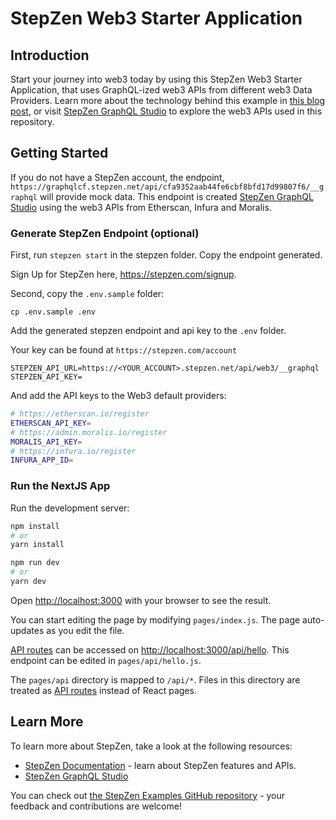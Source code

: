 # StepZen Web3 Starter Application

## Introduction

Start your journey into web3 today by using this StepZen Web3 Starter Application, that uses GraphQL-ized web3 APIs from different web3 Data Providers. Learn more about the technology behind this example in [this blog post](https://stepzen.com/blog/building-web3-applications-with-graphql-and-stepzen.md), or visit [StepZen GraphQL Studio](https://graphql.stepzen.com/etherscan,infura,moralis) to explore the web3 APIs used in this repository.

## Getting Started

If you do not have a StepZen account, the endpoint, `https://graphqlcf.stepzen.net/api/cfa9352aab44fe6cbf8bfd17d99807f6/__graphql` will provide mock data. This endpoint is created [StepZen GraphQL Studio](https://graphql.stepzen.com/etherscan,infura,moralis) using the web3 APIs from Etherscan, Infura and Moralis. 

### Generate StepZen Endpoint (optional)

First, run `stepzen start` in the stepzen folder. Copy the endpoint generated.

Sign Up for StepZen here, https://stepzen.com/signup.

Second, copy the `.env.sample` folder:

```
cp .env.sample .env
```

Add the generated stepzen endpoint and api key to the `.env` folder. 

Your key can be found at `https://stepzen.com/account`

```
STEPZEN_API_URL=https://<YOUR_ACCOUNT>.stepzen.net/api/web3/__graphql
STEPZEN_API_KEY=
```

And add the API keys to the Web3 default providers:

```bash
# https://etherscan.io/register
ETHERSCAN_API_KEY=
# https://admin.moralis.io/register
MORALIS_API_KEY=
# https://infura.io/register
INFURA_APP_ID=
```

### Run the NextJS App

Run the development server:

```bash
npm install
# or
yarn install
```

```bash
npm run dev
# or
yarn dev
```

Open [http://localhost:3000](http://localhost:3000) with your browser to see the result.

You can start editing the page by modifying `pages/index.js`. The page auto-updates as you edit the file.

[API routes](https://nextjs.org/docs/api-routes/introduction) can be accessed on [http://localhost:3000/api/hello](http://localhost:3000/api/hello). This endpoint can be edited in `pages/api/hello.js`.

The `pages/api` directory is mapped to `/api/*`. Files in this directory are treated as [API routes](https://nextjs.org/docs/api-routes/introduction) instead of React pages.

## Learn More

To learn more about StepZen, take a look at the following resources:

- [StepZen Documentation](https://stepzen/docs) - learn about StepZen features and APIs.
- [StepZen GraphQL Studio](https://graphql.stepzen.com/etherscan,infura,moralis)

You can check out [the StepZen Examples GitHub repository](https://github.com/stepzen-dev/examples) - your feedback and contributions are welcome!
